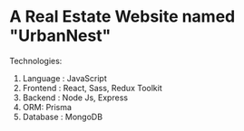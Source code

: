 ﻿# A Real Estate Website named "UrbanNest"

Technologies:

1.  Language : JavaScript
2.  Frontend : React, Sass, Redux Toolkit
3.  Backend : Node Js, Express
4.  ORM: Prisma
5.  Database : MongoDB
